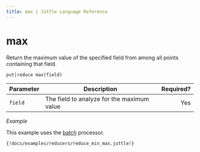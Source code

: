 ```yaml
---
title: max | Juttle Language Reference
---
```


max 
===

Return the maximum value of the specified field from among all points
containing that field.

``` 
put|reduce max(field)
```

Parameter  | Description   |  Required?
---------- | ------------- | ---------:
`field`    | The field to analyze for the maximum value  |  Yes

_Example_

This example uses the
[batch](../processors/batch.md)
processor.

```
{!docs/examples/reducers/reduce_min_max.juttle!}
```

